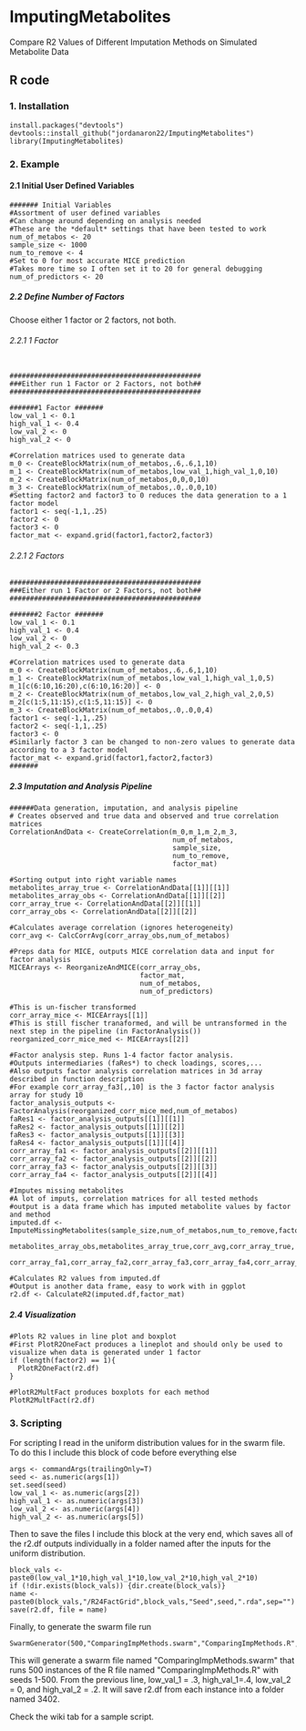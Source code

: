 # ImputingMetabolites
Compare R2 Values of Different Imputation Methods on Simulated Metabolite Data

## R code

### 1\. Installation 

```{r}
install.packages("devtools")
devtools::install_github("jordanaron22/ImputingMetabolites")
library(ImputingMetabolites)
```

### 2\. Example

#### 2.1 Initial User Defined Variables

```{r}
####### Initial Variables
#Assortment of user defined variables
#Can change around depending on analysis needed
#These are the *default* settings that have been tested to work
num_of_metabos <- 20
sample_size <- 1000
num_to_remove <- 4
#Set to 0 for most accurate MICE prediction
#Takes more time so I often set it to 20 for general debugging
num_of_predictors <- 20

```

##### 2.2 Define Number of Factors

Choose either 1 factor or 2 factors, not both.

###### 2.2.1 1 Factor

```{r}

###############################################
###Either run 1 Factor or 2 Factors, not both##
###############################################

#######1 Factor #######
low_val_1 <- 0.1
high_val_1 <- 0.4
low_val_2 <- 0
high_val_2 <- 0

#Correlation matrices used to generate data
m_0 <- CreateBlockMatrix(num_of_metabos,.6,.6,1,10)
m_1 <- CreateBlockMatrix(num_of_metabos,low_val_1,high_val_1,0,10)
m_2 <- CreateBlockMatrix(num_of_metabos,0,0,0,10)
m_3 <- CreateBlockMatrix(num_of_metabos,.0,.0,0,10)
#Setting factor2 and factor3 to 0 reduces the data generation to a 1 factor model
factor1 <- seq(-1,1,.25)
factor2 <- 0
factor3 <- 0
factor_mat <- expand.grid(factor1,factor2,factor3)
```

###### 2.2.1 2 Factors

```{r}
###############################################
###Either run 1 Factor or 2 Factors, not both##
###############################################

#######2 Factor #######
low_val_1 <- 0.1
high_val_1 <- 0.4
low_val_2 <- 0
high_val_2 <- 0.3

#Correlation matrices used to generate data
m_0 <- CreateBlockMatrix(num_of_metabos,.6,.6,1,10)
m_1 <- CreateBlockMatrix(num_of_metabos,low_val_1,high_val_1,0,5)
m_1[c(6:10,16:20),c(6:10,16:20)] <- 0
m_2 <- CreateBlockMatrix(num_of_metabos,low_val_2,high_val_2,0,5)
m_2[c(1:5,11:15),c(1:5,11:15)] <- 0
m_3 <- CreateBlockMatrix(num_of_metabos,.0,.0,0,4)
factor1 <- seq(-1,1,.25)
factor2 <- seq(-1,1,.25)
factor3 <- 0
#Similarly factor 3 can be changed to non-zero values to generate data according to a 3 factor model
factor_mat <- expand.grid(factor1,factor2,factor3)
#######
```

##### 2.3 Imputation and Analysis Pipeline

```{r}
######Data generation, imputation, and analysis pipeline
# Creates observed and true data and observed and true correlation matrices
CorrelationAndData <- CreateCorrelation(m_0,m_1,m_2,m_3,
                                        num_of_metabos,
                                        sample_size,
                                        num_to_remove,
                                        factor_mat)

#Sorting output into right variable names
metabolites_array_true <- CorrelationAndData[[1]][[1]]
metabolites_array_obs <- CorrelationAndData[[1]][[2]]
corr_array_true <- CorrelationAndData[[2]][[1]]
corr_array_obs <- CorrelationAndData[[2]][[2]]

#Calculates average correlation (ignores heterogeneity)
corr_avg <- CalcCorrAvg(corr_array_obs,num_of_metabos)

#Preps data for MICE, outputs MICE correlation data and input for factor analysis
MICEArrays <- ReorganizeAndMICE(corr_array_obs,
                                factor_mat,
                                num_of_metabos,
                                num_of_predictors)

#This is un-fischer transformed
corr_array_mice <- MICEArrays[[1]]
#This is still fischer tranaformed, and will be untransformed in the next step in the pipeline (in FactorAnalysis())
reorganized_corr_mice_med <- MICEArrays[[2]]

#Factor analysis step. Runs 1-4 factor factor analysis.
#Outputs intermediaries (faRes*) to check loadings, scores,...
#Also outputs factor analysis correlation matrices in 3d array described in function description
#For example corr_array_fa3[,,10] is the 3 factor factor analysis array for study 10
factor_analysis_outputs <- FactorAnalysis(reorganized_corr_mice_med,num_of_metabos)
faRes1 <- factor_analysis_outputs[[1]][[1]]
faRes2 <- factor_analysis_outputs[[1]][[2]]
faRes3 <- factor_analysis_outputs[[1]][[3]]
faRes4 <- factor_analysis_outputs[[1]][[4]]
corr_array_fa1 <- factor_analysis_outputs[[2]][[1]]
corr_array_fa2 <- factor_analysis_outputs[[2]][[2]]
corr_array_fa3 <- factor_analysis_outputs[[2]][[3]]
corr_array_fa4 <- factor_analysis_outputs[[2]][[4]]

#Imputes missing metabolites
#A lot of imputs, correlation matrices for all tested methods
#output is a data frame which has imputed metabolite values by factor and method
imputed.df <- ImputeMissingMetabolites(sample_size,num_of_metabos,num_to_remove,factor_mat,
                                       metabolites_array_obs,metabolites_array_true,corr_avg,corr_array_true,
                                       corr_array_fa1,corr_array_fa2,corr_array_fa3,corr_array_fa4,corr_array_mice)

#Calculates R2 values from imputed.df
#Output is another data frame, easy to work with in ggplot
r2.df <- CalculateR2(imputed.df,factor_mat)
```


##### 2.4 Visualization

```{r}
#Plots R2 values in line plot and boxplot
#First PlotR2OneFact produces a lineplot and should only be used to visualize when data is generated under 1 factor
if (length(factor2) == 1){
  PlotR2OneFact(r2.df)
}

#PlotR2MultFact produces boxplots for each method
PlotR2MultFact(r2.df)

```

### 3\. Scripting 

For scripting I read in the uniform distribution values for in the swarm file. To do this I include this block of code before everything else 

```{r}
args <- commandArgs(trailingOnly=T)
seed <- as.numeric(args[1])
set.seed(seed)
low_val_1 <- as.numeric(args[2])
high_val_1 <- as.numeric(args[3])
low_val_2 <- as.numeric(args[4])
high_val_2 <- as.numeric(args[5])
```

Then to save the files I include this block at the very end, which saves all of the r2.df outputs individually in a folder named after the inputs for the uniform distribution.

```{r}
block_vals <- paste0(low_val_1*10,high_val_1*10,low_val_2*10,high_val_2*10)
if (!dir.exists(block_vals)) {dir.create(block_vals)}
name <- paste0(block_vals,"/R24FactGrid",block_vals,"Seed",seed,".rda",sep="")
save(r2.df, file = name)
```

Finally, to generate the swarm file run 

```{r}
SwarmGenerator(500,"ComparingImpMethods.swarm","ComparingImpMethods.R",.3,.4,0,.2)
```

This will generate a swarm file named "ComparingImpMethods.swarm" that runs 500 instances of the R file named "ComparingImpMethods.R" with seeds 1-500. From the previous line, low_val_1 = .3, high_val_1=.4, low_val_2 = 0, and high_val_2 = .2. It will save r2.df from each instance into a folder named 3402.

Check the wiki tab for a sample script.
